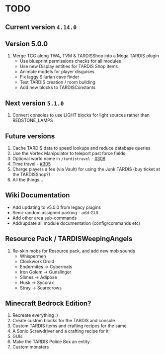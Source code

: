 # TODO

## Current version `4.14.0`

## Version 5.0.0

1. Merge TCG along TWA, TVM & TARDISShop into a Mega TARDIS plugin
   - Use blueprint permissions checks for all modules
   - Use new Display entities for TARDIS Shop items
   - Animate models for player disguises
   - Fix laggy Silurian cave finder
   - Test TARDIS creation / room building
   - Add new blocks to TARDISConstants

## Next version `5.1.0`

1. Convert consoles to use LIGHT blocks for light sources rather than REDSTONE_LAMPS

## Future versions

1. Cache TARDIS data to speed lookups and reduce database queries
2. Use the Vortex Manipulator to teleport past force fields
3. Optional world name in `/tardistravel` - [#306](https://github.com/eccentricdevotion/TARDIS/issues/306)
4. Time travel - [#305](https://github.com/eccentricdevotion/TARDIS/issues/305)
5. Charge players a fee (via Vault) for using the Junk TARDIS (buy ticket at the TARDISShop?)
6. All the things...

## Wiki Documentation

* Add updating to v5.0.0 from legacy plugins
* Semi-random assigned parking - add GUI
* Add other area sub-commands
* Add/update all module documentation (config/commands etc)

## Resource Pack / TARDISWeepingAngels

1. Re-skin mobs for Resource pack, and add new mob sounds
    * Whispermen
    * Clockwork Droid
    * Endermites -> Cybermats
    * Iron Golem -> Gunslinger
    * Slimes -> Adipose
    * Husk -> Sycorax
    * Stray -> Scarecrows

## Minecraft Bedrock Edition?

1. Recreate everything :)
2. Create custom blocks for the TARDIS and console
3. Custom TARDIS items and crafting recipes for the same
4. A Sonic Screwdriver and a crafting recipe for it
5. GUIs
6. Make the TARDIS Police Box an entity
7. Custom monsters
